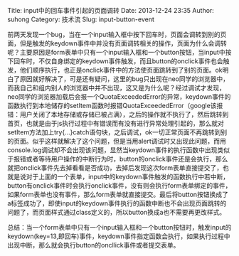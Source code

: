 Title: input中的回车事件引起的页面调转
Date: 2013-12-24 23:35
Author: suhong
Category: 技术流
Slug: input-button-event

前两天发现一个bug，当在一个input输入框中按下回车时，页面会调转到别的页面，但是触发的keydown事件中并没有页面调转相关的操作，页面为什么会调转呢？主要原因是form表单中只有一个input输入框和一个button按钮，当input中按下回车时，不仅自身绑定的keydown事件触发，而且button的onclick事件也会触发，他们顺序执行，也正是onclick事件中的方法使页面跳转到了别的页面。ok明白了原因就好解决了，可是还有疑问，这里的bug只出现在neo同学的浏览器中，而我自己和组内别人的浏览器中并不出现，这又是为什么呢？经过调试才发现，neo同学的浏览器加载后会报一个QuotaExceededError的异常，keydown事件的函数执行到本地储存的setItem函数时报错QuotaExceededError（google该报错：用户关闭了本地存储或存储已被占满），之后的操作就不执行了，然后跳转到首页，也就是由于js执行过程中有错误而有没有进行异常处理引起的，那么就对setItem方法加上try{...}catch语句块，之后调试，ok一切正常页面不再跳转到别的页面。似乎这样就解决了这个问题，但是当用alert调试时又出现此问题，而用console.log调试却不会出现该问题，显然当keydown事件的执行函数中出现类似于报错或者等待用户操作的中断行为时，button的onclick事件还是会执行，那么就把onclick事件先去掉看看是否成功，去掉后发现这次form表单直接提交了，也就是说对于上面的一个表单，input中的keydown事件触发的函数执行中若中断，button有onclick事件时会执行onclick事件，没有则会执行form表单绑定的事件，如果form表单也没有事件，那么form表单就直接提交。最后将button按钮换成了a标签成功了，即使input的keydown事件执行的函数中断也不会出现页面跳转的问题了，而页面样式通过class定义的，所以button换成a也不需要再更改样式。

总结：当一个form表单中只有一个input输入框和一个button按钮时，触发input的keydown(key=13,即回车)事件，keydown事件指定函数会执行，如果执行过程中出现中断，那么就会执行button的oncllick事件或者提交表单。

